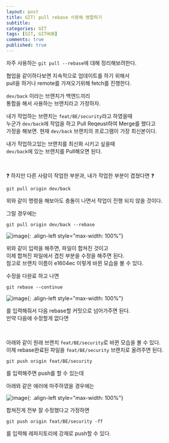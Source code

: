 ```yaml
---
layout: post
title: GIT) pull rebase 사용해 병합하기
subtitle: 
categories: GIT
tags: [GIT, GITHUB]
comments: true
published: true
---
```


자주 사용하는 `git pull --rebase`에 대해 정리해보려한다.  

협업을 같이하다보면 지속적으로 업데이트를 하기 위해서  
pull을 하거나 remote를 가져오기위해 fetch를 진행한다.

`dev/back` 이라는 브랜치가 백엔드끼리  
통합을 해서 사용하는 브랜치라고 가정하자.  

내가 작업하는 브랜치는 `feat/BE/security`라고 하였을때  
누군가 `dev/back`에 작업을 하고 Pull Reqeust하여 Merge를 했다고  
가정을 해보면. 현재 `dev/back` 브랜치의 프로그램이 가장 최신본이다.

내가 작업하고있는 브랜치를 최신화 시키고 싶을때  
`dev/back`에 있는 브랜치를 Pull해오면 된다.  

<br/>

❓ 하지만 다른 사람이 작업한 부분과, 내가 작업한 부분이 겹쳤다면 ❓

```shell
git pull origin dev/back
```
위와 같이 명령을 해보아도 충돌이 나면서 작업이 진행 되지 않을 것이다. 

그럴 경우에는 
```shell
git pull origin dev/back --rebase
```
![image](https://lh3.googleusercontent.com/u/0/drive-viewer/AFDK6gOqQhmglDI2UIHVJDTnu_WjQLPnk7ACMDkNhUQ8pUmoiPsPtl5a6FiYF24npWp_kUbadQXyjMgiXwYr8GY8sO1zc7DT=w1000-h921){: .align-left style="max-width: 100%"}

위와 같이 입력을 해주면, 파일이 합쳐진 것이고  
이제 합쳐진 파일에서 겹친 부분을 수정을 해주면 된다.   
참고로 브랜치 이름이 e1604ec 이렇게 바뀐 모습을 볼 수 있다.

수정을 다완료 하고 나면

```shell
git rebase --continue
```

![image](https://lh3.googleusercontent.com/u/0/drive-viewer/AFDK6gOWB8ml5xWzFozG2oMTnw1eaXLbQ1b_QIq1MrWs-tKPmPDH2ZmzkNog4m6Cc6uanCpaDIl1sM7xJdtwTbHSXZzfm_oaZw=w1000-h921){: .align-left style="max-width: 100%"}

를 입력해줘서 다음 rebase할 커밋으로 넘어가주면 된다.  
만약 다음에 수정할게 없다면  

<br/>

아래와 같이 원래 브랜치 `feat/BE/security`로 바뀐 모습을 볼 수 있다.   
이제 rebase완료된 파일을 `feat/BE/security` 브랜치로 올려주면 된다.  

```shell
git push origin feat/BE/security
```
를 입력해주면 push를 할 수 있는데   

아래와 같은 에러에 마주하였을 경우에는  

![image](https://lh3.googleusercontent.com/u/0/drive-viewer/AFDK6gOdfaYWqeGvo785fk05WiwizoOoQKdb9R5ikh015iBPfyVqi-YAhsbhv-Quy79xtXbxja6tJxRaWX_QyBbvp_I_sGBj0A=w1920-h921){: .align-left style="max-width: 100%"}

합쳐진게 전부 잘 수정했다고 가정하면 
```shell
git push origin feat/BE/security -ff
```
를 입력해 레파지토리에 강제로 push할 수 있다.  

<br/>
<br/>
<br/>

